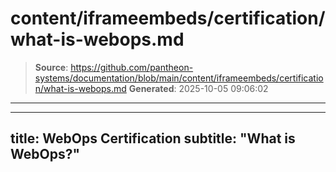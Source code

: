 # content/iframeembeds/certification/what-is-webops.md

> **Source**: https://github.com/pantheon-systems/documentation/blob/main/content/iframeembeds/certification/what-is-webops.md
> **Generated**: 2025-10-05 09:06:02

---

---
title: WebOps Certification
subtitle: "What is WebOps?"
---

<Partial file="certification-guide/what-is-webops.md" />

